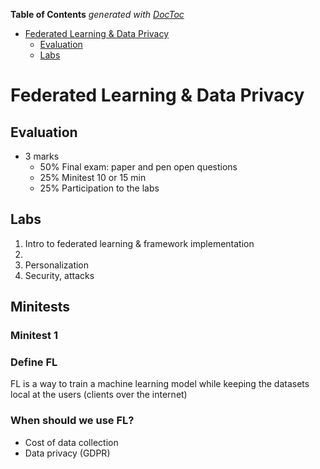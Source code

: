 <!-- START doctoc generated TOC please keep comment here to allow auto update -->
<!-- DON'T EDIT THIS SECTION, INSTEAD RE-RUN doctoc TO UPDATE -->

**Table of Contents** _generated with [DocToc](https://github.com/thlorenz/doctoc)_

- [Federated Learning & Data Privacy](#federated-learning--data-privacy)
  - [Evaluation](#evaluation)
  - [Labs](#labs)

<!-- END doctoc generated TOC please keep comment here to allow auto update -->

# Federated Learning & Data Privacy

## Evaluation

- 3 marks
  - 50% Final exam: paper and pen open questions
  - 25% Minitest 10 or 15 min
  - 25% Participation to the labs

## Labs

1. Intro to federated learning & framework implementation
1.
1. Personalization
1. Security, attacks

## Minitests
### Minitest 1

### Define FL

FL is a way to train a machine learning model while keeping the datasets local at the users (clients over the internet)

### When should we use FL?

- Cost of data collection
- Data privacy (GDPR)
